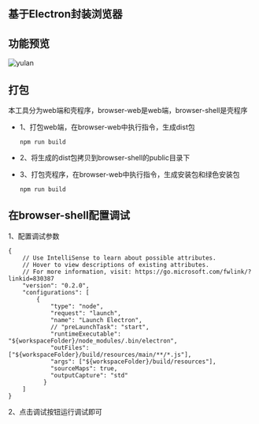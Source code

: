 ## 基于Electron封装浏览器

## 功能预览

![yulan](./docs/browser.gif)

## 打包

本工具分为web端和壳程序，browser-web是web端，browser-shell是壳程序

+ 1、打包web端，在browser-web中执行指令，生成dist包

  ```
  npm run build
  ```

+ 2、将生成的dist包拷贝到browser-shell的public目录下

+ 3、打包壳程序，在browser-web中执行指令，生成安装包和绿色安装包

  ```
  npm run build
  ```

  

## 在browser-shell配置调试

1、配置调试参数

```
{
    // Use IntelliSense to learn about possible attributes.
    // Hover to view descriptions of existing attributes.
    // For more information, visit: https://go.microsoft.com/fwlink/?linkid=830387
    "version": "0.2.0",
    "configurations": [
        {
            "type": "node",
            "request": "launch",
            "name": "Launch Electron",
            // "preLaunchTask": "start",
            "runtimeExecutable": "${workspaceFolder}/node_modules/.bin/electron",
            "outFiles": ["${workspaceFolder}/build/resources/main/**/*.js"],
            "args": ["${workspaceFolder}/build/resources"],
            "sourceMaps": true,
            "outputCapture": "std"
          }
    ]
}
```

2、点击调试按钮运行调试即可